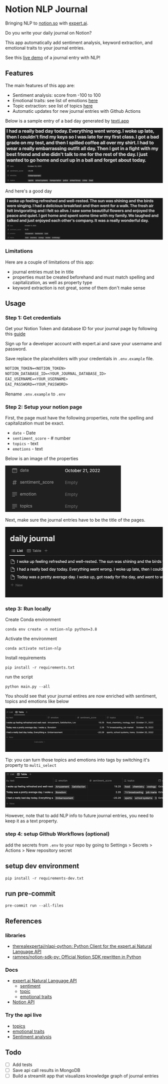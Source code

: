 # Notion NLP Journal

Bringing NLP to [notion.so](https://www.notion.so/) with [expert.ai](https://www.expert.ai/).

Do you write your daily journal on Notion?

This app automatically add sentiment analysis, keyword extraction, and emotional traits to your journal entries.

See this [live demo](https://benthecoder.notion.site/benthecoder/Sample-Journal-40fb7af2f66f4f3dbb9d49c43ffa3097) of a journal entry with NLP!

## Features

The main features of this app are:

- Sentiment analysis: score from -100 to 100
- Emotional traits: see list of emotions [here](https://docs.expert.ai/nlapi/latest/reference/categories/#emotional-traits-taxonomy)
- Topic extraction: see list of topics [here](https://docs.expert.ai/nlapi/latest/reference/topics/)
- Automatic updates for new journal entries with Github Actions

Below is a sample entry of a bad day generated by [texti.app](https://texti.app/)

![ex1](assets/ex1.png)

And here's a good day

![ex2](assets/ex2.png)

### Limitations

Here are a couple of limitations of this app:

- journal entries must be in title
- properties must be created beforehand and must match spelling and capitalization, as well as property type
- keyword extraction is not great, some of them don't make sense

## Usage

### Step 1: Get credentials

Get your Notion Token and database ID for your journal page by following this [guide](https://developers.notion.com/docs/getting-started)

Sign up for a developer account with expert.ai and save your username and password.

Save replace the placeholders with your credentials in `.env.example` file.

```txt
NOTION_TOKEN=<NOTION_TOKEN>
NOTION_DATABASE_ID=<YOUR_JOURNAL_DATABASE_ID>
EAI_USERNAME=<YOUR_USERNAME>
EAI_PASSWORD=<YOUR_PASSWORD>
```

Rename `.env.example` to `.env`

### Step 2: Setup your notion page

First, the page must have the following properties, note the spelling and capitalization must be exact.

- `date` - Date
- `sentiment_score` - # number
- `topics` - text
- `emotions` - text

Below is an image of the properties

![properties](assets/properties.png)

Next, make sure the journal entries have to be the title of the pages.

![entries](assets/entries.png)

### step 3: Run locally

Create Conda environment

```shell
conda env create -n notion-nlp python=3.8
```

Activate the environment

```shell
conda activate notion-nlp
```

Install requirements

```shell
pip install -r requirements.txt
```

run the script

```shell
python main.py --all
```

You should see that your journal entires are now enriched with sentiment, topics and emotions like below

![nlp-res](assets/nlp-res.png)

Tip: you can turn those topics and emotions into tags by switching it's property to `multi_select`

![tags](assets/tags.png)

However, note that to add NLP info to future journal entries, you need to keep it as a text property.

### step 4: setup Github Workflows (optional)

add the secrets from `.env` to your repo by going to Settings > Secrets > Actions > New repository secret

## setup dev environment

```shell
pip install -r requirements-dev.txt
```

## run pre-commit

```shell
pre-commit run --all-files
```

## References

### libraries

- [therealexpertai/nlapi-python: Python Client for the expert.ai Natural Language API](https://github.com/therealexpertai/nlapi-python)
- [ramnes/notion-sdk-py: Official Notion SDK rewritten in Python](https://github.com/ramnes/notion-sdk-py)

### Docs

- [expert.ai Natural Language API](https://docs.expert.ai/nlapi/latest/)
  - [sentiment](https://docs.expert.ai/nlapi/latest/guide/sentiment-analysis/)
  - [topic](https://docs.expert.ai/nlapi/latest/guide/keyphrase-extraction/)
  - [emotional traits](https://docs.expert.ai/nlapi/latest/guide/classification/emotional-traits/)
- [Notion API](https://developers.notion.com/reference/intro)

### Try the api live

- [topics](https://try.expert.ai/document-analysis/relevants)
- [emotional traits](https://try.expert.ai/document-classification/emotional-traits/results)
- [Sentiment analysis](https://try.expert.ai/document-analysis/sentiment)

## Todo

- [ ] Add tests
- [ ] Save api call results in MongoDB
- [ ] Build a streamlit app that visualizes knowledge graph of journal entries
